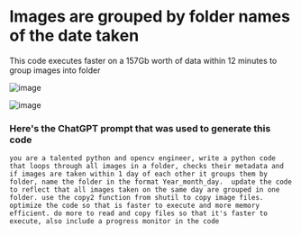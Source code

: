 # Images are grouped by folder names of the date taken
This code executes faster on a 157Gb worth of data within 12 minutes to group images into folder 


![image](https://user-images.githubusercontent.com/1317442/229312272-090d7581-2472-408d-b556-d1744938f2d7.png)

![image](https://user-images.githubusercontent.com/1317442/229312314-dee0958f-a7b1-4b15-a56c-34dbbb2f2e4d.png)

### Here's the ChatGPT prompt that was used to generate this code

`you are a talented python and opencv engineer, write a python code that loops through all images in a folder, checks their metadata and if images are taken within 1 day of each other it groups them by folder, name the folder in the format Year_month_day.  update the code to reflect that all images taken on the same day are grouped in one folder. use the copy2 function from shutil to copy image files. optimize the code so that is faster to execute and more memory efficient. do more to read and copy files so that it's faster to execute, also include a progress monitor in the code`
